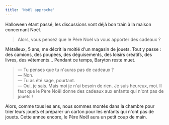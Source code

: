 ```yaml
---
title: 'Noël approche'
---
```


Halloween étant passé, les discussions vont déjà bon train à la maison
concernant Noël.

<!-- more -->

> Alors, vous pensez que le Père Noël va vous apporter des cadeaux ?

Métalleux, 5 ans, me décrit la moitié d'un magasin de jouets. Tout y passe : des
camions, des poupées, des déguisements, des loisirs créatifs, des livres, des
vêtements… Pendant ce temps, Baryton reste muet.

> — Tu penses que tu n'auras pas de cadeaux ?  
> — Non.  
> — Tu as été sage, pourtant.  
> — Oui, je sais. Mais moi je n'ai besoin de rien. Je suis heureux, moi. Il faut
> que le Père Noël donne des cadeaux aux enfants qui n'ont pas de jouets !

Alors, comme tous les ans, nous sommes montés dans la chambre pour trier leurs
jouets et préparer un carton pour les enfants qui n'ont pas de jouets. Cette
année encore, le Père Noël aura un petit coup de main.
